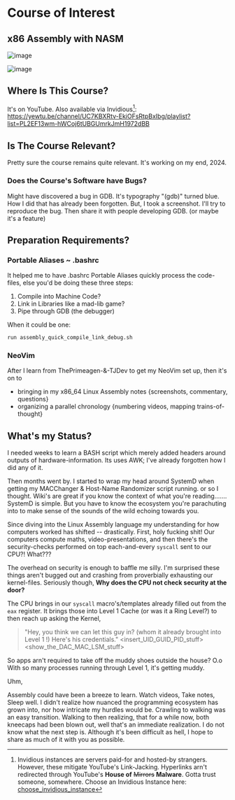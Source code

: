 # Course of Interest
## x86 Assembly with NASM

![image](https://github.com/Apollo-Apostolos/Learning-x86-with-NASM/assets/53583068/ad7c1a11-8b49-4f74-8754-406d58501e4b)

![image](https://github.com/Apollo-Apostolos/Learning-x86-with-NASM/assets/53583068/dcb669ac-5014-4ea3-b85b-1b767a95b197)


## Where Is This Course?
It's on YouTube.
Also available via Invidious[^1]: https://yewtu.be/channel/UC7KBXRtv-EkiOFsRtpBxIbg/playlist?list=PL2EF13wm-hWCoj6tUBGUmrkJmH1972dBB


## Is The Course Relevant?
Pretty sure the course remains quite relevant. It's working on my end, 2024. 
### Does the Course's Software have Bugs?
Might have discovered a bug in GDB. It's typography "(gdb)" turned blue. How I did that has already been forgotten. But, I took a screenshot. I'll try to reproduce the bug. Then share it with  people developing GDB. (or maybe it's a feature)

## Preparation Requirements?
### Portable Aliases ~ .bashrc
It helped me to have .bashrc Portable Aliases quickly process the code-files, else you'd be doing these three steps:
1. Compile into Machine Code? 
2. Link in Libraries like a mad-lib game? 
3. Pipe through GDB (the debugger)

When it could be one:

```bash
run assembly_quick_compile_link_debug.sh 
```

### NeoVim
After I learn from ThePrimeagen-&-TJDev to get my NeoVim set up, then it's on to
- bringing in my x86_64 Linux Assembly notes
  {screenshots, commentary, questions}
- organizing a parallel chronology 
  {numbering videos, mapping trains-of-thought}

## What's my Status?
I needed weeks to learn a BASH script which merely added headers around outputs of hardware-information. Its uses AWK; I've already forgotten how I did any of it.

Then months went by. I started to wrap my head around SystemD when getting my MACChanger & Host-Name Randomizer script running. or so I thought. Wiki's are great if you know the context of what you're reading....... SystemD is simple. But you have to know the ecosystem you're parachuting into to make sense of the sounds of the wild echoing towards you.
 
 Since diving into the Linux Assembly language my understanding for how computers worked has shifted -- drastically. First, holy fucking shit! Our computers compute maths, video-presentations, and then there's the security-checks performed on top each-and-every `syscall` sent to our CPU?! What???

The overhead on security is enough to baffle me silly. I'm surprised these things aren't bugged out and crashing from proverbially exhausting our kernel-files. Seriously though, **Why does the CPU not check security at the door?**

The CPU brings in our `syscall` macro's/templates already filled out from the `eax` register.
It brings those into Level 1 Cache (or was it a Ring Level?) to then reach up asking the Kernel, 

>	"Hey, you think we can let this guy in? (whom it already brought into Level 1 !)
>		Here's his credentials."
>		 \<insert_UID_GUID_PID_stuff>
>		 \<show_the_DAC_MAC_LSM_stuff>

So apps arn't required to take off the muddy shoes outside the house?
O.o With so many processes running through Level 1, it's getting muddy.


Uhm,

Assembly could have been a breeze to learn. Watch videos, Take notes, Sleep well.
I didn't realize how nuanced the programming ecosystem has grown into, nor how intricate my hurdles would be. Crawling to walking was an easy transition. Walking to then realizing, that for a while now, both kneecaps had been blown out, well that's an immediate realization. I do not know what the next step is. Although it's been difficult as hell, I hope to share as much of it with you as possible.


[^1]: Invidious instances are servers paid-for and hosted-by strangers. However, these mitigate YouTube's Link-Jacking. Hyperlinks arn't redirected through YouTube's **House of** ~~Mirrors~~ **Malware**.   Gotta trust someone, somewhere. Choose an Invidious Instance here: [choose_invidious_instance](https://docs.invidious.io/instances/#list-of-public-invidious-instances-sorted-from-oldest-to-newest)
